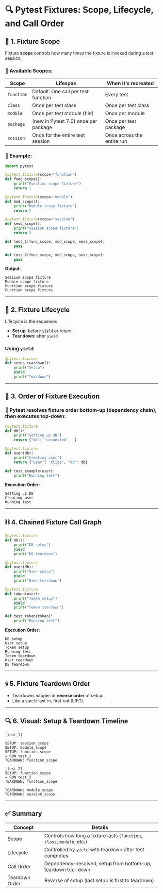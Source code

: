 
# 🔍 Pytest Fixtures: Scope, Lifecycle, and Call Order

## 🧭 1. Fixture Scope

Fixture **scope** controls how many times the fixture is invoked during a test session.

### 🔹 Available Scopes:

| Scope     | Lifespan                                 | When it's recreated              |
|-----------|------------------------------------------|----------------------------------|
| `function`| Default. One call per test function      | Every test                       |
| `class`   | Once per test class                      | Once per test class              |
| `module`  | Once per test module (file)              | Once per module                  |
| `package` | (new in Pytest 7.0) once per package     | Once per test package            |
| `session` | Once for the entire test session         | Once across the entire run       |

### 🔹 Example:

```python
import pytest

@pytest.fixture(scope="function")
def func_scope():
    print("Function scope fixture")
    return 1

@pytest.fixture(scope="module")
def mod_scope():
    print("Module scope fixture")
    return 2

@pytest.fixture(scope="session")
def sess_scope():
    print("Session scope fixture")
    return 3

def test_1(func_scope, mod_scope, sess_scope):
    pass

def test_2(func_scope, mod_scope, sess_scope):
    pass
```

**Output:**
```
Session scope fixture
Module scope fixture
Function scope fixture
Function scope fixture
```

---

## 🔁 2. Fixture Lifecycle

Lifecycle is the sequence:
- **Set up**: before `yield` or return
- **Tear down**: after `yield`

### Using `yield`:

```python
@pytest.fixture
def setup_teardown():
    print("Setup")
    yield
    print("Teardown")
```

---

## 📐 3. Order of Fixture Execution

### 🔹 Pytest resolves fixture order **bottom-up** (dependency chain), then executes **top-down**:

```python
@pytest.fixture
def db():
    print("Setting up DB")
    return {"db": "connected"   }

@pytest.fixture
def user(db):
    print("Creating user")
    return {"user": "Alice", "db": db}

def test_example(user):
    print("Running test")
```

**Execution Order:**
```
Setting up DB
Creating user
Running test
```

---

## ⛓️ 4. Chained Fixture Call Graph

```python
@pytest.fixture
def db():
    print("DB setup")
    yield
    print("DB teardown")

@pytest.fixture
def user(db):
    print("User setup")
    yield
    print("User teardown")

@pytest.fixture
def token(user):
    print("Token setup")
    yield
    print("Token teardown")

def test_token(token):
    print("Running test")
```

**Execution Order:**
```
DB setup
User setup
Token setup
Running test
Token teardown
User teardown
DB teardown
```

---

## 🌀 5. Fixture Teardown Order

- Teardowns happen in **reverse order** of setup.
- Like a stack: last-in, first-out (LIFO).

---

## 🔍 6. Visual: Setup & Teardown Timeline

```
[test_1]

SETUP: session_scope
SETUP: module_scope
SETUP: function_scope
→ RUN test_1
TEARDOWN: function_scope

[test_2]
SETUP: function_scope
→ RUN test_2
TEARDOWN: function_scope

TEARDOWN: module_scope
TEARDOWN: session_scope
```

---

## ✅ Summary

| Concept              | Details                                                                 |
|----------------------|-------------------------------------------------------------------------|
| Scope                | Controls how long a fixture lasts (`function`, `class`, `module`, etc.) |
| Lifecycle            | Controlled by `yield` with teardown after test completes                |
| Call Order           | Dependency-resolved; setup from bottom-up, teardown top-down            |
| Teardown Order       | Reverse of setup (last setup is first to teardown)                      |